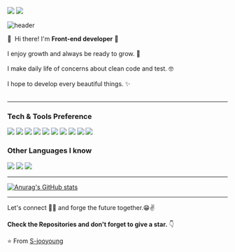 
<a href="mailto:jooyoung.dev@gmail.com" target="_blank"><img src="https://img.shields.io/badge/jooyoung.dev@gmail.com-EA4335?style=flat-square&logo=Gmail&logoColor=white"/></a>
 <a href="https://www.instagram.com/jo_o.96/" target="_blank"><img src="http://img.shields.io/badge/-joo.96-black?style=flat&logo=Instagram&link=https://instagram.com/fivepxint/"/></a>
 
 ![header](https://capsule-render.vercel.app/api?type=soft&color=auto&height=150&section=header&text=JooyoungShin&fontSize=70&animation=twinkling)
 
 👋&nbsp; Hi there! I'm <b>Front-end developer</b>  🚀<br/><br/>
  I enjoy growth and always be ready to grow. 💖<br/><br/>
  I make daily life of concerns about clean code and test. 🤓<br/><br/>
  I hope to develop every beautiful things. ✨ <br/><br/>

---


### Tech & Tools Preference

<img src = "https://img.shields.io/badge/-HTML5-E34F26?style=flat&logo=html5&logoColor=white"> <img src = "https://img.shields.io/badge/-CSS3-1572B6?style=flat&logo=css3&logoColor=white">
<img src="https://img.shields.io/badge/-JavaScript-eed718?style=flat&logo=javascript&logoColor=ffffff">
<img src="https://img.shields.io/badge/-React-000000?style=flat&logo=react&logoColor=00c8ff">
<img src="https://img.shields.io/badge/-MongoDB-4DB33D?style=flat&logo=mongodb&logoColor=FFFFFF">
<img src="https://img.shields.io/badge/-MySQL-F29111?style=flat&logo=mysql&logoColor=FFFFFF">
<img src="https://img.shields.io/badge/-Firebase-FFA611?style=flat&logo=firebase&logoColor=FFFFFF">
<img src="http://img.shields.io/badge/-Git-F1502F?style=flat&logo=git&logoColor=FFFFFF">
<img src="http://img.shields.io/badge/-Github-000000?style=flat&logo=github&logoColor=FFFFFF">
<img src="http://img.shields.io/badge/-VS%20Code-007ACC?style=flat&logo=visual%20studio%20code&logoColor=white">

### Other Languages I know
<img src="http://img.shields.io/badge/-Java-F89820?style=flat&logo=java&logoColor=white"> <img src="https://img.shields.io/badge/-C%20&%20C++-659ad2?style=flat&logo=c%2B%2B&logoColor=ffffff"> <img src="https://img.shields.io/badge/-Python-black?style=flat&logo=python&logoColor=white"> 

---
[![Anurag's GitHub stats](https://github-readme-stats.vercel.app/api?username=S-jooyoung)](https://github.com/anuraghazra/github-readme-stats)



---



Let's connect 👨‍💻 and forge the future together.😁✌

**Check the Repositories and don't forget to give a star.** 👇

:star: From [S-jooyoung](https://github.com/S-jooyoung)



